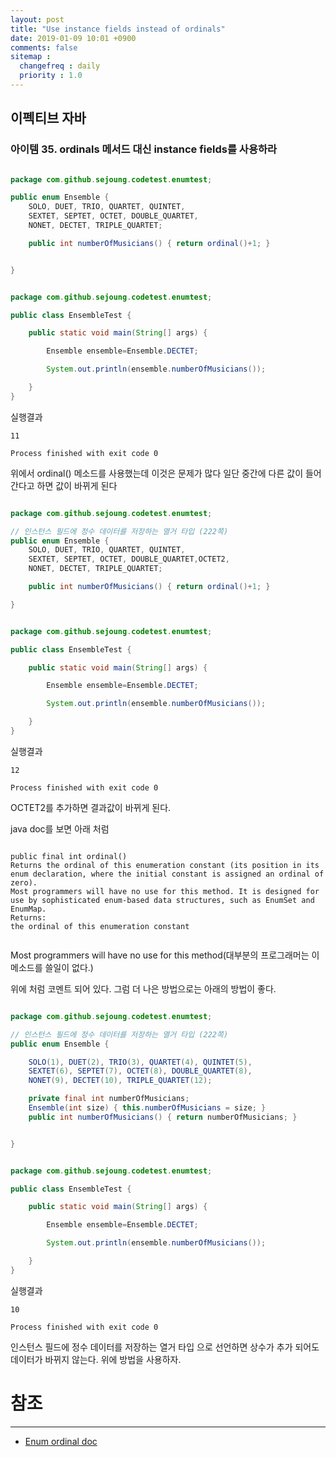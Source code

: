```yaml
---
layout: post
title: "Use instance fields instead of ordinals"
date: 2019-01-09 10:01 +0900
comments: false
sitemap :
  changefreq : daily
  priority : 1.0
---
```

## 이펙티브 자바

### 아이템 35. ordinals 메서드 대신 instance fields를 사용하라

```java

package com.github.sejoung.codetest.enumtest;

public enum Ensemble {
    SOLO, DUET, TRIO, QUARTET, QUINTET,
    SEXTET, SEPTET, OCTET, DOUBLE_QUARTET,
    NONET, DECTET, TRIPLE_QUARTET;

    public int numberOfMusicians() { return ordinal()+1; }


}


```

```java

package com.github.sejoung.codetest.enumtest;

public class EnsembleTest {

    public static void main(String[] args) {

        Ensemble ensemble=Ensemble.DECTET;

        System.out.println(ensemble.numberOfMusicians());

    }
}


```
실행결과
```
11

Process finished with exit code 0

```

위에서 ordinal() 메소드를 사용했는데 이것은 문제가 많다 일단 중간에 다른 값이 들어간다고 하면 값이 바뀌게 된다 

```java

package com.github.sejoung.codetest.enumtest;

// 인스턴스 필드에 정수 데이터를 저장하는 열거 타입 (222쪽)
public enum Ensemble {
    SOLO, DUET, TRIO, QUARTET, QUINTET,
    SEXTET, SEPTET, OCTET, DOUBLE_QUARTET,OCTET2,
    NONET, DECTET, TRIPLE_QUARTET;

    public int numberOfMusicians() { return ordinal()+1; }

}


```
```java

package com.github.sejoung.codetest.enumtest;

public class EnsembleTest {

    public static void main(String[] args) {

        Ensemble ensemble=Ensemble.DECTET;

        System.out.println(ensemble.numberOfMusicians());

    }
}


```
실행결과
```
12

Process finished with exit code 0

```

OCTET2를 추가하면 결과값이 바뀌게 된다.

java doc를 보면 아래 처럼

```

public final int ordinal()
Returns the ordinal of this enumeration constant (its position in its enum declaration, where the initial constant is assigned an ordinal of zero). 
Most programmers will have no use for this method. It is designed for use by sophisticated enum-based data structures, such as EnumSet and EnumMap.
Returns:
the ordinal of this enumeration constant


```

Most programmers will have no use for this method(대부분의 프로그래머는 이메소드를 쓸일이 없다.)

위에 처럼 코멘트 되어 있다. 그럼 더 나은 방법으로는 아래의 방법이 좋다.

```java

package com.github.sejoung.codetest.enumtest;

// 인스턴스 필드에 정수 데이터를 저장하는 열거 타입 (222쪽)
public enum Ensemble {

    SOLO(1), DUET(2), TRIO(3), QUARTET(4), QUINTET(5),
    SEXTET(6), SEPTET(7), OCTET(8), DOUBLE_QUARTET(8),
    NONET(9), DECTET(10), TRIPLE_QUARTET(12);

    private final int numberOfMusicians;
    Ensemble(int size) { this.numberOfMusicians = size; }
    public int numberOfMusicians() { return numberOfMusicians; }


}


```
```java

package com.github.sejoung.codetest.enumtest;

public class EnsembleTest {

    public static void main(String[] args) {

        Ensemble ensemble=Ensemble.DECTET;

        System.out.println(ensemble.numberOfMusicians());

    }
}


```
실행결과
```
10

Process finished with exit code 0

```
인스턴스 필드에 정수 데이터를 저장하는 열거 타입 으로 선언하면 상수가 추가 되어도 데이터가 바뀌지 않는다.
위에 방법을 사용하자.

# 참조
-----
* [Enum ordinal doc](https://docs.oracle.com/javase/8/docs/api/java/lang/Enum.html#ordinal--)



